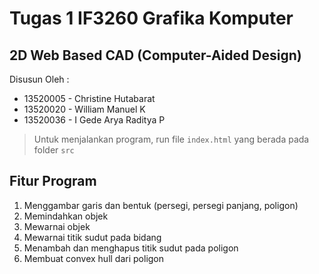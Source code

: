 # Tugas 1 IF3260 Grafika Komputer

## 2D Web Based CAD (Computer-Aided Design)

Disusun Oleh :

- 13520005 - Christine Hutabarat
- 13520020 - William Manuel K
- 13520036 - I Gede Arya Raditya P

> Untuk menjalankan program, run file `index.html` yang berada pada folder `src`

## Fitur Program

1. Menggambar garis dan bentuk (persegi, persegi panjang, poligon)
2. Memindahkan objek
3. Mewarnai objek
4. Mewarnai titik sudut pada bidang
5. Menambah dan menghapus titik sudut pada poligon
6. Membuat convex hull dari poligon
